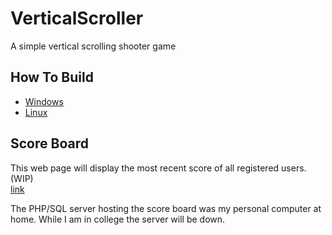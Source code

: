 # VerticalScroller

A simple vertical scrolling shooter game

## How To Build

* [Windows](https://github.com/Fish1/VerticalScroller/wiki/Building-for-Windows)
* [Linux](https://github.com/Fish1/VerticalScroller/wiki/Building-For-Linux)

## Score Board

This web page will display the most recent score of all registered users. (WIP) <br>
[link](http://jacob-server.ddns.net/)

The PHP/SQL server hosting the score board was my personal computer at home. While I am in college the server will be down.
